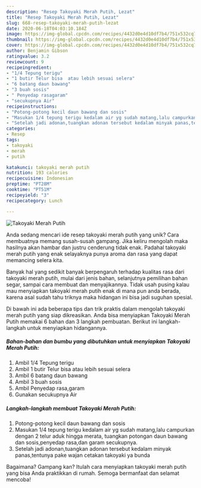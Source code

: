 ```yaml
---
description: "Resep Takoyaki Merah Putih, Lezat"
title: "Resep Takoyaki Merah Putih, Lezat"
slug: 668-resep-takoyaki-merah-putih-lezat
date: 2020-06-18T04:03:10.184Z
image: https://img-global.cpcdn.com/recipes/4432d0e4d10df7b4/751x532cq70/takoyaki-merah-putih-foto-resep-utama.jpg
thumbnail: https://img-global.cpcdn.com/recipes/4432d0e4d10df7b4/751x532cq70/takoyaki-merah-putih-foto-resep-utama.jpg
cover: https://img-global.cpcdn.com/recipes/4432d0e4d10df7b4/751x532cq70/takoyaki-merah-putih-foto-resep-utama.jpg
author: Benjamin Gibson
ratingvalue: 3.2
reviewcount: 9
recipeingredient:
- "1/4 Tepung terigu"
- "1 butir Telur bisa  atau lebih sesuai selera"
- "6 batang daun bawang"
- "3 buah sosis"
- " Penyedap rasagaram"
- "secukupnya Air"
recipeinstructions:
- "Potong-potong kecil daun bawang dan sosis"
- "Masukan 1/4 tepung terigu kedalam air yg sudah matang,lalu campurkan dengan 2 telur aduk hingga merata, tuangkan potongan daun bawang dan sosis,penyedap rasa,dan garam secukupnya."
- "Setelah jadi adonan,tuangkan adonan tersebut kedalam minyak panas,tentunya pake wajan cetakan takoyaki ya bunda"
categories:
- Resep
tags:
- takoyaki
- merah
- putih

katakunci: takoyaki merah putih 
nutrition: 193 calories
recipecuisine: Indonesian
preptime: "PT28M"
cooktime: "PT51M"
recipeyield: "3"
recipecategory: Lunch

---
```



![Takoyaki Merah Putih](https://img-global.cpcdn.com/recipes/4432d0e4d10df7b4/751x532cq70/takoyaki-merah-putih-foto-resep-utama.jpg)

Anda sedang mencari ide resep takoyaki merah putih yang unik? Cara membuatnya memang susah-susah gampang. Jika keliru mengolah maka hasilnya akan hambar dan justru cenderung tidak enak. Padahal takoyaki merah putih yang enak selayaknya punya aroma dan rasa yang dapat memancing selera kita.

Banyak hal yang sedikit banyak berpengaruh terhadap kualitas rasa dari takoyaki merah putih, mulai dari jenis bahan, selanjutnya pemilihan bahan segar, sampai cara membuat dan menyajikannya. Tidak usah pusing kalau mau menyiapkan takoyaki merah putih enak di mana pun anda berada, karena asal sudah tahu triknya maka hidangan ini bisa jadi suguhan spesial.




Di bawah ini ada beberapa tips dan trik praktis dalam mengolah takoyaki merah putih yang siap dikreasikan. Anda bisa menyiapkan Takoyaki Merah Putih memakai 6 bahan dan 3 langkah pembuatan. Berikut ini langkah-langkah untuk menyiapkan hidangannya.

<!--inarticleads1-->

##### Bahan-bahan dan bumbu yang dibutuhkan untuk menyiapkan Takoyaki Merah Putih:

1. Ambil 1/4 Tepung terigu
1. Ambil 1 butir Telur bisa  atau lebih sesuai selera
1. Ambil 6 batang daun bawang
1. Ambil 3 buah sosis
1. Ambil  Penyedap rasa,garam
1. Gunakan secukupnya Air




<!--inarticleads2-->

##### Langkah-langkah membuat Takoyaki Merah Putih:

1. Potong-potong kecil daun bawang dan sosis
1. Masukan 1/4 tepung terigu kedalam air yg sudah matang,lalu campurkan dengan 2 telur aduk hingga merata, tuangkan potongan daun bawang dan sosis,penyedap rasa,dan garam secukupnya.
1. Setelah jadi adonan,tuangkan adonan tersebut kedalam minyak panas,tentunya pake wajan cetakan takoyaki ya bunda




Bagaimana? Gampang kan? Itulah cara menyiapkan takoyaki merah putih yang bisa Anda praktikkan di rumah. Semoga bermanfaat dan selamat mencoba!
